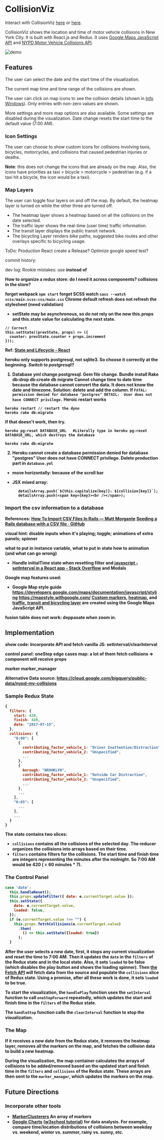 # CollisionViz
Interact with CollisionViz [here](https://davidfeng.us/CollisionViz) or [here](https://davidfeng88.github.io/CollisionViz).

CollisionViz shows the location and time of motor vehicle collisions in New York City. It is built with React.js and Redux. It uses [Google Maps JavaScript API](https://developers.google.com/maps/documentation/javascript/) and [NYPD Motor Vehicle Collisions API](https://dev.socrata.com/foundry/data.cityofnewyork.us/qiz3-axqb).

![demo](assets/images/demo.gif)

## Features
The user can select the date and the start time of the visualization.

The current map time and time range of the collisions are shown.

The user can click on map icons to see the collision details (shown in [Info Windows](https://developers.google.com/maps/documentation/javascript/infowindows)). Only entries with non-zero values are shown.

More settings and more map options are also available. Some settings are disabled during the visualization. Date change resets the start time to the default value (7:00 AM).

### Icon Settings
The user can choose to show custom icons for collisions involving taxis, bicycles, motorcycles, and collisions that caused pedestrian injuries or deaths.

**Note**: this does not change the icons that are already on the map. Also, the icons have priorities as taxi > bicycle > motorcycle > pedestrian (e.g. if a taxi hit a bicycle, the icon would be a taxi).

### Map Layers
The user can toggle four layers on and off the map. By default, the heatmap layer is turned on while the other three are turned off.
* The heatmap layer shows a heatmap based on all the collisions on the date selected.
* The traffic layer shows the real-time (user time) traffic information.
* The transit layer displays the public transit network.
* The bicycling Layer renders bike paths, suggested bike routes and other overlays specific to bicycling usage.

ToDo:
Production React
create a Release?
Optimize google speed test?


commit history:

dev log:
Rookie mistakes:
use <strong> instead of <span className="bold">

How to organize a redux store:
do I need it across components? collisions in the store?

forget webpack
`npm start`
forget SCSS watch
`sass --watch scss/main.scss:css/main.css`
Chrome default refresh does not refresh the stylesheet (need validation)
* setState may be asynchronous, so do not rely on the new this.props and this.state value for calculating the next state.
```
// Correct
this.setState((prevState, props) => ({
  counter: prevState.counter + props.increment
}));
```
Ref: [State and Lifecycle - React](https://facebook.github.io/react/docs/state-and-lifecycle.html)

heroku only supports postgresql, not sqlite3. So choose it correctly at the beginning.
*Switch to postgresql!!*
1. Database yml change postgresql. Gem file change. Bundle install
Rake db:drop db:create db migrate
Cannot change time to date time because the database cannot convert the data. It does not know the date and timezone.
Solution: delete and add the column.
If `FATAL:  permission denied for database "postgres"
DETAIL:  User does not have CONNECT privilege.`
Heroic restart works
```
heroku restart // restart the dyno
heroku rake db:migrate
```
If that doesn't work, then try.
```
heroku pg:reset DATABASE_URL   #Literally type in heroku pg:reset DATABASE_URL, which destroys the database

heroku rake db:migrate
```
2. Heroku cannot create a database permission denied for database "postgres"
User does not have CONNECT privilege.
Delete production part in `database.yml`


* move horizontally: because of the scroll bar

* JSX mixed array:
```
      detailsArray.push(`${this.capitalize(key)}: ${collision[key]}`);
      detailsArray.push(<span key={key}><br /></span>);
```

### Import the csv information to a database
References:
[How To Import CSV Files In Rails — Matt Morgante](http://www.mattmorgante.com/technology/csv)
[Seeding a Rails database with a CSV file · GitHub](https://gist.github.com/arjunvenkat/1115bc41bf395a162084)


visual hint:
disable inputs when it's playing;
toggle;
animations of extra panels;
spinner

what to put in instance variable, what to put in state
how to animation (and what can go wrong)
* Handle initialTime state when resetting filter and
[javascript - setInterval in a React app - Stack Overflow](https://stackoverflow.com/questions/36299174/setinterval-in-a-react-app)
and Modals




Google map features used:
* Google Map style guide
https://developers.google.com/maps/documentation/javascript/styling
https://mapstyle.withgoogle.com/
[Custom markers](https://developers.google.com/maps/documentation/javascript/custom-markers), [heatmap](https://developers.google.com/maps/documentation/javascript/heatmaplayer), and [traffic, transit and bicycling layer](https://developers.google.com/maps/documentation/javascript/trafficlayer) are created using the Google Maps JavaScript API.

fusion table does not work: deppasate when zoom in.

## Implementation

show code:
Incorporate API and fetch
vanilla JS: setInterval/clearInterval

control panel: oneStep edge cases
map: a lot of them
fetch collisions => component will receive props

marker marker_manager

Alternative Data source:
https://cloud.google.com/bigquery/public-data/nypd-mv-collisions


### Sample Redux State
```javascript
{
  filters: {
    start: 420,
    finish: 420,
    date: "2017-07-15",
  },
  collisions: {
    "0:00": [
      {
        contributing_factor_vehicle_1: "Driver Inattention/Distraction",
        contributing_factor_vehicle_2: "Unspecified",
        ...
      },
      {
        borough: "BROOKLYN",
        contributing_factor_vehicle_1: "Outside Car Distraction",
        contributing_factor_vehicle_2: "Unspecified",
        ...
      },
      ...
    ],
    "0:05": [
      ...
    ],
    ...
  }
}
```
The state contains two slices:
- `collisions` contains all the collisions of the selected day. The reducer organizes the collisions into arrays based on their time.
- `filters` contains filters for the collisions. The start time and finish time are integers representing the minutes after the midnight. So 7:00 AM would be 420 ( = 60 minutes * 7).

### The Control Panel
```javascript
case 'date':
  this.handleReset();
  this.props.updateFilter({ date: e.currentTarget.value });
  this.setState({
    date: e.currentTarget.value,
    loaded: false,
  });
  if (e.currentTarget.value !== "") {
    this.props.fetchCollisions(e.currentTarget.value)
      .then(
        () => this.setState({loaded: true})
      );
  }
```
After the user selects a new date, first, it stops any current visualization and reset the time to 7:00 AM. Then it updates the `date` in the `filters` of the Redux state and in the local state. Also, it sets `loaded` to be false (which disables the play button and shows the loading spinner). Then [the Fetch API](https://developer.mozilla.org/en-US/docs/Web/API/Fetch_API) will fetch data from the source and populate the `collisions` slice of Redux state. Using a promise, after all these work is done, it sets `loaded` to be true.

To start the visualization, the `handlePlay` function uses the `setInterval` function to call `oneStepForward` repeatedly, which updates the start and finish time in the `filters` of the Redux state.

The `handleStop` function calls the `clearInterval` function to stop the visualization.

### The Map
If it receives a new date from the Redux state, it removes the heatmap layer, removes all the markers on the map, and fetches the collision data to build a new heatmap.

During the visualization, the map container calculates the arrays of collisions to be added/removed based on the updated start and finish time in the `filters` and `collisions` of the Redux state. These arrays are then sent to the `marker_manager`, which updates the markers on the map.



## Future Directions

### Incorporate other tools
* [MarkerClusterers](https://developers.google.com/maps/documentation/javascript/marker-clustering)
An array of markers
* [Google Charts](https://developers.google.com/chart/) ([w3school tutorial](https://www.w3schools.com/howto/howto_google_charts.asp)) for data analysis. For example, compare time/location distributions of collisions between weekday vs. weekend, winter vs. summer, rainy vs. sunny, etc.

